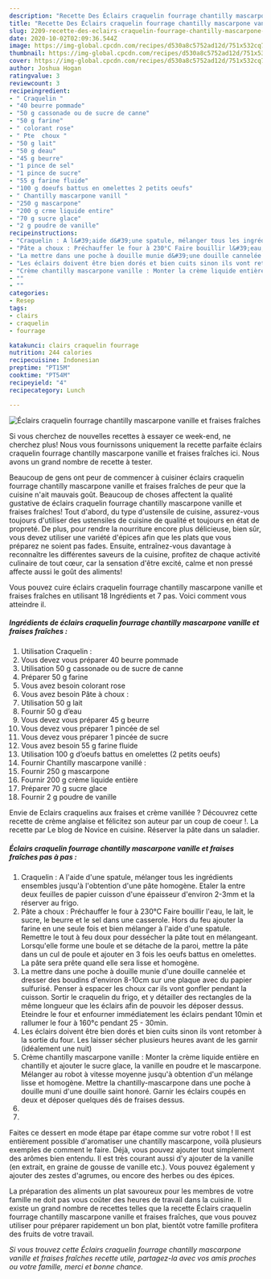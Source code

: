 ```yaml
---
description: "Recette Des Éclairs craquelin fourrage chantilly mascarpone vanille et fraises fraîches"
title: "Recette Des Éclairs craquelin fourrage chantilly mascarpone vanille et fraises fraîches"
slug: 2209-recette-des-eclairs-craquelin-fourrage-chantilly-mascarpone-vanille-et-fraises-fraiches
date: 2020-10-02T02:09:36.544Z
image: https://img-global.cpcdn.com/recipes/d530a8c5752ad12d/751x532cq70/eclairs-craquelin-fourrage-chantilly-mascarpone-vanille-et-fraises-fraiches-photo-principale-de-la-recette.jpg
thumbnail: https://img-global.cpcdn.com/recipes/d530a8c5752ad12d/751x532cq70/eclairs-craquelin-fourrage-chantilly-mascarpone-vanille-et-fraises-fraiches-photo-principale-de-la-recette.jpg
cover: https://img-global.cpcdn.com/recipes/d530a8c5752ad12d/751x532cq70/eclairs-craquelin-fourrage-chantilly-mascarpone-vanille-et-fraises-fraiches-photo-principale-de-la-recette.jpg
author: Joshua Hogan
ratingvalue: 3
reviewcount: 3
recipeingredient:
- " Craquelin "
- "40 beurre pommade"
- "50 g cassonade ou de sucre de canne"
- "50 g farine"
- " colorant rose"
- " Pte  choux "
- "50 g lait"
- "50 g deau"
- "45 g beurre"
- "1 pince de sel"
- "1 pince de sucre"
- "55 g farine fluide"
- "100 g doeufs battus en omelettes 2 petits oeufs"
- " Chantilly mascarpone vanill "
- "250 g mascarpone"
- "200 g crme liquide entire"
- "70 g sucre glace"
- "2 g poudre de vanille"
recipeinstructions:
- "Craquelin : A l&#39;aide d&#39;une spatule, mélanger tous les ingrédients ensembles jusqu&#39;à l&#39;obtention d&#39;une pâte homogène. Etaler la entre deux feuilles de papier cuisson d&#39;une épaisseur d&#39;environ 2-3mm et la réserver au frigo."
- "Pâte a choux : Préchauffer le four à 230°C Faire bouillir l&#39;eau, le lait, le sucre, le beurre et le sel dans une casserole. Hors du feu ajouter la farine en une seule fois et bien mélanger à l&#39;aide d&#39;une spatule. Remettre le tout à feu doux pour dessécher la pâte tout en mélangeant. Lorsqu&#39;elle forme une boule et se détache de la paroi, mettre la pâte dans un cul de poule et ajouter en 3 fois les oeufs battus en omelettes. La pâte sera prête quand elle sera lisse et homogène."
- "La mettre dans une poche à douille munie d&#39;une douille cannelée et dresser des boudins d&#39;environ 8-10cm sur une plaque avec du papier sulfurisé. Penser à espacer les choux car ils vont gonfler pendant la cuisson. Sortir le craquelin du frigo, et y détailler des rectangles de la même longueur que les éclairs afin de pouvoir les déposer dessus. Eteindre le four et enfourner immédiatement les éclairs pendant 10min et rallumer le four à 160°c pendant 25 - 30min."
- "Les éclairs doivent être bien dorés et bien cuits sinon ils vont retomber à la sortie du four. Les laisser sécher plusieurs heures avant de les garnir (idéalement une nuit)"
- "Crème chantilly mascarpone vanille : Monter la crème liquide entière en chantilly et ajouter le sucre glace, la vanille en poudre et le mascarpone. Mélanger au robot à vitesse moyenne jusqu&#39;à obtention d&#39;un mélange lisse et homogène. Mettre la chantilly-mascarpone dans une poche à douille muni d&#39;une douille saint honoré. Garnir les éclairs coupés en deux et déposer quelques dés de fraises dessus."
- ""
- ""
categories:
- Resep
tags:
- clairs
- craquelin
- fourrage

katakunci: clairs craquelin fourrage 
nutrition: 244 calories
recipecuisine: Indonesian
preptime: "PT15M"
cooktime: "PT54M"
recipeyield: "4"
recipecategory: Lunch

---
```



![Éclairs craquelin fourrage chantilly mascarpone vanille et fraises fraîches](https://img-global.cpcdn.com/recipes/d530a8c5752ad12d/751x532cq70/eclairs-craquelin-fourrage-chantilly-mascarpone-vanille-et-fraises-fraiches-photo-principale-de-la-recette.jpg)

Si vous cherchez de nouvelles recettes à essayer ce week-end, ne cherchez plus! Nous vous fournissons uniquement la recette parfaite éclairs craquelin fourrage chantilly mascarpone vanille et fraises fraîches ici. Nous avons un grand nombre de recette à tester.

Beaucoup de gens ont peur de commencer à cuisiner éclairs craquelin fourrage chantilly mascarpone vanille et fraises fraîches de peur que la cuisine n'ait mauvais goût. Beaucoup de choses affectent la qualité gustative de éclairs craquelin fourrage chantilly mascarpone vanille et fraises fraîches! Tout d'abord, du type d'ustensile de cuisine, assurez-vous toujours d'utiliser des ustensiles de cuisine de qualité et toujours en état de propreté. De plus, pour rendre la nourriture encore plus délicieuse, bien sûr, vous devez utiliser une variété d'épices afin que les plats que vous préparez ne soient pas fades. Ensuite, entraînez-vous davantage à reconnaître les différentes saveurs de la cuisine, profitez de chaque activité culinaire de tout cœur, car la sensation d'être excité, calme et non pressé affecte aussi le goût des aliments!

<!--inarticleads1-->

Vous pouvez cuire éclairs craquelin fourrage chantilly mascarpone vanille et fraises fraîches en utilisant 18 Ingrédients et 7 pas. Voici comment vous atteindre il.

##### Ingrédients de éclairs craquelin fourrage chantilly mascarpone vanille et fraises fraîches :

1. Utilisation  Craquelin :
1. Vous devez vous préparer 40 beurre pommade
1. Utilisation 50 g cassonade ou de sucre de canne
1. Préparer 50 g farine
1. Vous avez besoin  colorant rose
1. Vous avez besoin  Pâte à choux :
1. Utilisation 50 g lait
1. Fournir 50 g d’eau
1. Vous devez vous préparer 45 g beurre
1. Vous devez vous préparer 1 pincée de sel
1. Vous devez vous préparer 1 pincée de sucre
1. Vous avez besoin 55 g farine fluide
1. Utilisation 100 g d’oeufs battus en omelettes (2 petits oeufs)
1. Fournir  Chantilly mascarpone vanillé :
1. Fournir 250 g mascarpone
1. Fournir 200 g crème liquide entière
1. Préparer 70 g sucre glace
1. Fournir 2 g poudre de vanille


Envie de Eclairs craquelins aux fraises et crème vanillée ? Découvrez cette recette de crème anglaise et félicitez son auteur par un coup de coeur !. La recette par Le blog de Novice en cuisine. Réserver la pâte dans un saladier. 

<!--inarticleads2-->

##### Éclairs craquelin fourrage chantilly mascarpone vanille et fraises fraîches pas à pas :

1. Craquelin : A l&#39;aide d&#39;une spatule, mélanger tous les ingrédients ensembles jusqu&#39;à l&#39;obtention d&#39;une pâte homogène. Etaler la entre deux feuilles de papier cuisson d&#39;une épaisseur d&#39;environ 2-3mm et la réserver au frigo.
1. Pâte a choux : Préchauffer le four à 230°C Faire bouillir l&#39;eau, le lait, le sucre, le beurre et le sel dans une casserole. Hors du feu ajouter la farine en une seule fois et bien mélanger à l&#39;aide d&#39;une spatule. Remettre le tout à feu doux pour dessécher la pâte tout en mélangeant. Lorsqu&#39;elle forme une boule et se détache de la paroi, mettre la pâte dans un cul de poule et ajouter en 3 fois les oeufs battus en omelettes. La pâte sera prête quand elle sera lisse et homogène.
1. La mettre dans une poche à douille munie d&#39;une douille cannelée et dresser des boudins d&#39;environ 8-10cm sur une plaque avec du papier sulfurisé. Penser à espacer les choux car ils vont gonfler pendant la cuisson. Sortir le craquelin du frigo, et y détailler des rectangles de la même longueur que les éclairs afin de pouvoir les déposer dessus. Eteindre le four et enfourner immédiatement les éclairs pendant 10min et rallumer le four à 160°c pendant 25 - 30min.
1. Les éclairs doivent être bien dorés et bien cuits sinon ils vont retomber à la sortie du four. Les laisser sécher plusieurs heures avant de les garnir (idéalement une nuit)
1. Crème chantilly mascarpone vanille : Monter la crème liquide entière en chantilly et ajouter le sucre glace, la vanille en poudre et le mascarpone. Mélanger au robot à vitesse moyenne jusqu&#39;à obtention d&#39;un mélange lisse et homogène. Mettre la chantilly-mascarpone dans une poche à douille muni d&#39;une douille saint honoré. Garnir les éclairs coupés en deux et déposer quelques dés de fraises dessus.
1. 
1. 


Faites ce dessert en mode étape par étape comme sur votre robot ! Il est entièrement possible d&#39;aromatiser une chantilly mascarpone, voilà plusieurs exemples de comment le faire. Déjà, vous pouvez ajouter tout simplement des arômes bien entendu. Il est très courant aussi d&#39;y ajouter de la vanille (en extrait, en graine de gousse de vanille etc.). Vous pouvez également y ajouter des zestes d&#39;agrumes, ou encore des herbes ou des épices. 

<!--inarticleads1-->

<p>
La préparation des aliments un plat savoureux pour les membres de votre famille ne doit pas vous coûter des heures de travail dans la cuisine. Il existe un grand nombre de recettes telles que la recette Éclairs craquelin fourrage chantilly mascarpone vanille et fraises fraîches, que vous pouvez utiliser pour préparer rapidement un bon plat, bientôt votre famille profitera des fruits de votre travail.
</p>

<p>
<i>Si vous trouvez cette Éclairs craquelin fourrage chantilly mascarpone vanille et fraises fraîches recette utile, partagez-la avec vos amis proches ou votre famille, merci et bonne chance.</i>
</p>

